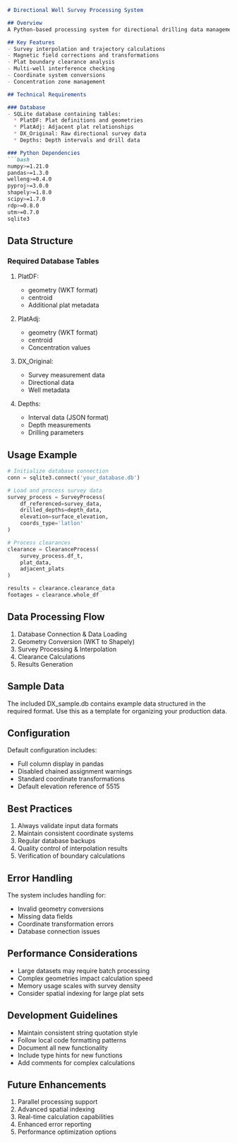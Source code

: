 ```markdown
# Directional Well Survey Processing System

## Overview
A Python-based processing system for directional drilling data management, specializing in survey calculations, boundary analysis, and spatial processing. The system interfaces with SQLite databases to process well trajectory data and analyze spatial relationships with lease boundaries.

## Key Features
- Survey interpolation and trajectory calculations
- Magnetic field corrections and transformations
- Plat boundary clearance analysis
- Multi-well interference checking
- Coordinate system conversions
- Concentration zone management

## Technical Requirements

### Database
- SQLite database containing tables:
  * PlatDF: Plat definitions and geometries
  * PlatAdj: Adjacent plat relationships
  * DX_Original: Raw directional survey data
  * Depths: Depth intervals and drill data

### Python Dependencies
```bash
numpy>=1.21.0
pandas>=1.3.0
welleng>=0.4.0
pyproj>=3.0.0
shapely>=1.8.0
scipy>=1.7.0
rdp>=0.8.0
utm>=0.7.0
sqlite3
```

## Data Structure

### Required Database Tables
1. PlatDF:
   - geometry (WKT format)
   - centroid
   - Additional plat metadata

2. PlatAdj:
   - geometry (WKT format)
   - centroid
   - Concentration values

3. DX_Original:
   - Survey measurement data
   - Directional data
   - Well metadata

4. Depths:
   - Interval data (JSON format)
   - Depth measurements
   - Drilling parameters

## Usage Example

```python
# Initialize database connection
conn = sqlite3.connect('your_database.db')

# Load and process survey data
survey_process = SurveyProcess(
    df_referenced=survey_data,
    drilled_depths=depth_data,
    elevation=surface_elevation,
    coords_type='latlon'
)

# Process clearances
clearance = ClearanceProcess(
    survey_process.df_t,
    plat_data,
    adjacent_plats
)

results = clearance.clearance_data
footages = clearance.whole_df
```

## Data Processing Flow
1. Database Connection & Data Loading
2. Geometry Conversion (WKT to Shapely)
3. Survey Processing & Interpolation
4. Clearance Calculations
5. Results Generation

## Sample Data
The included DX_sample.db contains example data structured in the required format. Use this as a template for organizing your production data.

## Configuration
Default configuration includes:
- Full column display in pandas
- Disabled chained assignment warnings
- Standard coordinate transformations
- Default elevation reference of 5515

## Best Practices
1. Always validate input data formats
2. Maintain consistent coordinate systems
3. Regular database backups
4. Quality control of interpolation results
5. Verification of boundary calculations

## Error Handling
The system includes handling for:
- Invalid geometry conversions
- Missing data fields
- Coordinate transformation errors
- Database connection issues

## Performance Considerations
- Large datasets may require batch processing
- Complex geometries impact calculation speed
- Memory usage scales with survey density
- Consider spatial indexing for large plat sets

## Development Guidelines
- Maintain consistent string quotation style
- Follow local code formatting patterns
- Document all new functionality
- Include type hints for new functions
- Add comments for complex calculations

## Future Enhancements
1. Parallel processing support
2. Advanced spatial indexing
3. Real-time calculation capabilities
4. Enhanced error reporting
5. Performance optimization options
```
